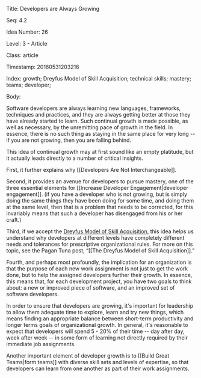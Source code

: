 Title:  Developers are Always Growing

Seq:    4.2

Idea Number: 26

Level:  3 - Article

Class:  article

Timestamp: 20160531203216

Index:  growth; Dreyfus Model of Skill Acquisition; technical skills; mastery; teams; developer; 

Body:

Software developers are always learning new languages, frameworks, techniques and practices, and they are always getting better at those they have already started to learn. Such continual growth is made possible, as well as necessary, by the unremitting pace of growth in the field. In essence, there is no such thing as staying in the same place for very long -- if you are not growing, then you are falling behind.

This idea of continual growth may at first sound like an empty platitude, but it actually leads directly to a number of critical insights.

First, it further explains why [[Developers Are Not Interchangeable]].

Second, it provides an avenue for developers to pursue mastery, one of the three essential elements for [[Increase Developer Engagement|developer engagement]]. (if you have a developer who is not growing, but is simply doing the same things they have been doing for some time, and doing them at the same level, then that is a problem that needs to be corrected, for this invariably means that such a developer has disengaged from his or her craft.)

Third, if we accept the <a href="https://en.wikipedia.org/wiki/Dreyfus_model_of_skill_acquisition" class="reflink" target="ref">Dreyfus Model of Skill Acquisition</a>, this idea helps us understand why developers at different levels have completely different needs and tolerances for prescriptive organizational rules. For more on this topic, see the Pagan Tuna post, &ldquo;[[The Dreyfus Model of Skill Acquisition]].&rdquo;

Fourth, and perhaps most profoundly, the implication for an organization is that the purpose of each new work assignment is not just to get the work done, but to help the assigned developers further their growth. In essence, this means that, for each development project, you have two goals to think about: a new or improved piece of software, and an improved set of software developers.

In order to ensure that developers are growing, it's important for leadership to allow them adequate time to explore, learn and try new things, which means finding an appropriate balance between short-term productivity and longer terms goals of organizational growth. In general, it's reasonable to expect that developers will spend 5 - 20% of their time -- day after day, week after week -- in some form of learning not directly required by their immediate job assignments.

Another important element of developer growth is to [[Build Great Teams|form teams]] with diverse skill sets and levels of expertise, so that developers can learn from one another as part of their work assignments.


[interchangeable]: developers-are-not-interchangeable.html
[teams]: build-great-teams.html
[engagement]: increase-developer-engagement.html
